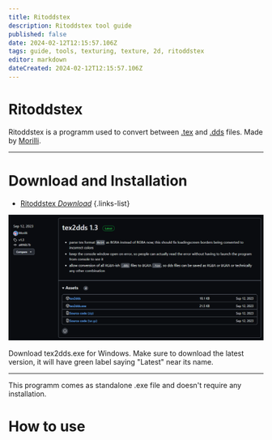 ```yaml
---
title: Ritoddstex
description: Ritoddstex tool guide
published: false
date: 2024-02-12T12:15:57.106Z
tags: guide, tools, texturing, texture, 2d, ritoddstex
editor: markdown
dateCreated: 2024-02-12T12:15:57.106Z
---
```


# Ritoddstex
Ritoddstex is a programm used to convert between [.tex](/specific-guide/filetypes) and [.dds](/specific-guide/filetypes) files. Made by [Morilli](https://github.com/Morilli).

---

# Download and Installation
- [Ritoddstex *Download*](https://github.com/Morilli/Ritoddstex/releases)
{.links-list}

![ritoddstex.png](/user-pictures/egogorn/ritoddstex.png)

Download tex2dds.exe for Windows. Make sure to download the latest version, it will have green label saying "Latest" near its name.

---

This programm comes as standalone .exe file and doesn't require any installation.

# How to use

